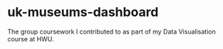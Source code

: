 # uk-museums-dashboard
The group coursework I contributed to as part of my Data Visualisation course at HWU.
